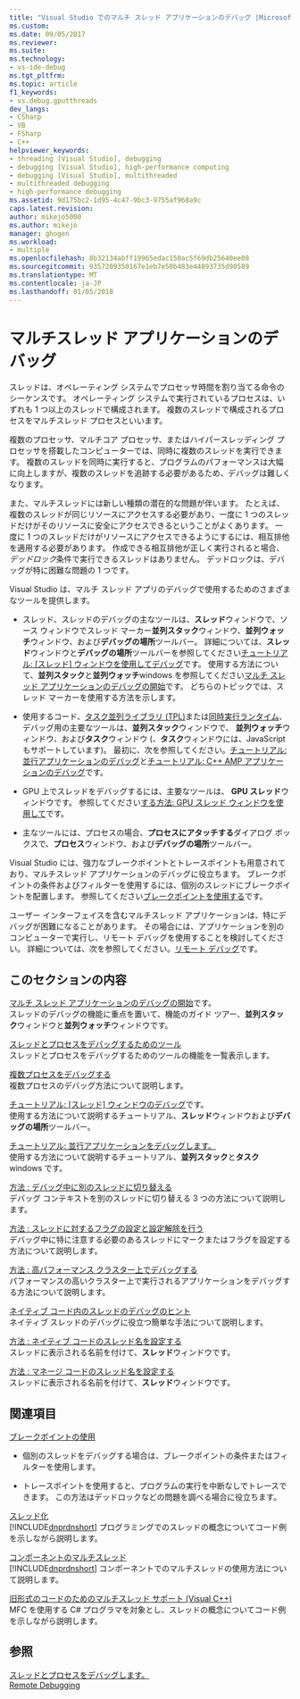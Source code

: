 ```yaml
---
title: "Visual Studio でのマルチ スレッド アプリケーションのデバッグ |Microsoft ドキュメント"
ms.custom: 
ms.date: 09/05/2017
ms.reviewer: 
ms.suite: 
ms.technology:
- vs-ide-debug
ms.tgt_pltfrm: 
ms.topic: article
f1_keywords:
- vs.debug.gputthreads
dev_langs:
- CSharp
- VB
- FSharp
- C++
helpviewer_keywords:
- threading [Visual Studio], debugging
- debugging [Visual Studio], high-performance computing
- debugging [Visual Studio], multithreaded
- multithreaded debugging
- high-performance debugging
ms.assetid: 9d175bc2-1d95-4c47-9bc3-9755af968a9c
caps.latest.revision: 
author: mikejo5000
ms.author: mikejo
manager: ghogen
ms.workload:
- multiple
ms.openlocfilehash: 8b32134abff19965edac150ac5f69db25640ee08
ms.sourcegitcommit: 9357209350167e1eb7e50b483e44893735d90589
ms.translationtype: MT
ms.contentlocale: ja-JP
ms.lasthandoff: 01/05/2018
---
```

# <a name="debug-multithreaded-applications-in-visual-studio"></a>マルチスレッド アプリケーションのデバッグ
スレッドは、オペレーティング システムでプロセッサ時間を割り当てる命令のシーケンスです。 オペレーティング システムで実行されているプロセスは、いずれも 1 つ以上のスレッドで構成されます。 複数のスレッドで構成されるプロセスをマルチスレッド プロセスといいます。  
  
複数のプロセッサ、マルチコア プロセッサ、またはハイパースレッディング プロセッサを搭載したコンピューターでは、同時に複数のスレッドを実行できます。 複数のスレッドを同時に実行すると、プログラムのパフォーマンスは大幅に向上しますが、複数のスレッドを追跡する必要があるため、デバッグは難しくなります。  
  
また、マルチスレッドには新しい種類の潜在的な問題が伴います。 たとえば、複数のスレッドが同じリソースにアクセスする必要があり、一度に 1 つのスレッドだけがそのリソースに安全にアクセスできるということがよくあります。 一度に 1 つのスレッドだけがリソースにアクセスできるようにするには、相互排他を適用する必要があります。 作成できる相互排他が正しく実行されると場合、*デッドロック*条件で実行できるスレッドはありません。 デッドロックは、デバッグが特に困難な問題の 1 つです。

Visual Studio は、マルチ スレッド アプリのデバッグで使用するためのさまざまなツールを提供します。

- スレッド、スレッドのデバッグの主なツールは、**スレッド**ウィンドウで、ソース ウィンドウでスレッド マーカー**並列スタック**ウィンドウ、**並列ウォッチ**ウィンドウ、および**デバッグの場所**ツールバー。 詳細については、**スレッド**ウィンドウと**デバッグの場所**ツールバーを参照してください[チュートリアル: [スレッド] ウィンドウを使用してデバッグ](../debugger/how-to-use-the-threads-window.md)です。 使用する方法について、**並列スタック**と**並列ウォッチ**windows を参照してください[マルチ スレッド アプリケーションのデバッグの開始](../debugger/get-started-debugging-multithreaded-apps.md)です。 どちらのトピックでは、スレッド マーカーを使用する方法を示します。
  
- 使用するコード、[タスク並列ライブラリ (TPL)](/dotnet/standard/parallel-programming/task-parallel-library-tpl)または[同時実行ランタイム](/cpp/parallel/concrt/concurrency-runtime/)、デバッグ用の主要なツールは、**並列スタック**ウィンドウで、 **並列ウォッチ**ウィンドウ、および**タスク**ウィンドウ (、**タスク**ウィンドウには、JavaScript もサポートしています)。 最初に、次を参照してください。[チュートリアル: 並行アプリケーションのデバッグ](../debugger/walkthrough-debugging-a-parallel-application.md)と[チュートリアル: C++ AMP アプリケーションのデバッグ](/cpp/parallel/amp/walkthrough-debugging-a-cpp-amp-application)です。 

- GPU 上でスレッドをデバッグするには、主要なツールは、 **GPU スレッド**ウィンドウです。 参照してください[する方法: GPU スレッド ウィンドウを使用して](../debugger/how-to-use-the-gpu-threads-window.md)です。  

- 主なツールには、プロセスの場合、**プロセスにアタッチする**ダイアログ ボックスで、**プロセス**ウィンドウ、および**デバッグの場所**ツールバー。  
  
Visual Studio には、強力なブレークポイントとトレースポイントも用意されており、マルチスレッド アプリケーションのデバッグに役立ちます。 ブレークポイントの条件およびフィルターを使用するには、個別のスレッドにブレークポイントを配置します。 参照してください[ブレークポイントを使用する](../debugger/using-breakpoints.md)です。 
  
ユーザー インターフェイスを含むマルチスレッド アプリケーションは、特にデバッグが困難になることがあります。 その場合には、アプリケーションを別のコンピューターで実行し、リモート デバッグを使用することを検討してください。 詳細については、次を参照してください。[リモート デバッグ](../debugger/remote-debugging.md)です。  
  
## <a name="in-this-section"></a>このセクションの内容
 [マルチ スレッド アプリケーションのデバッグの開始](../debugger/get-started-debugging-multithreaded-apps.md)です。  
 スレッドのデバッグの機能に重点を置いて、機能のガイド ツアー、**並列スタック**ウィンドウと**並列ウォッチ**ウィンドウです。

 [スレッドとプロセスをデバッグするためのツール](../debugger/debug-threads-and-processes.md)  
 スレッドとプロセスをデバッグするためのツールの機能を一覧表示します。  
  
 [複数プロセスをデバッグする](../debugger/debug-multiple-processes.md)  
 複数プロセスのデバッグ方法について説明します。

 [チュートリアル: [スレッド] ウィンドウのデバッグ](../debugger/how-to-use-the-threads-window.md)です。  
 使用する方法について説明するチュートリアル、**スレッド**ウィンドウおよび**デバッグの場所**ツールバー。 

 [チュートリアル: 並行アプリケーションをデバッグします。](../debugger/walkthrough-debugging-a-parallel-application.md)  
 使用する方法について説明するチュートリアル、**並列スタック**と**タスク**windows です。  
  
 [方法 : デバッグ中に別のスレッドに切り替える](../debugger/how-to-switch-to-another-thread-while-debugging.md)  
 デバッグ コンテキストを別のスレッドに切り替える 3 つの方法について説明します。  
  
 [方法 : スレッドに対するフラグの設定と設定解除を行う](../debugger/how-to-flag-and-unflag-threads.md)  
 デバッグ中に特に注意する必要のあるスレッドにマークまたはフラグを設定する方法について説明します。    
  
 [方法 : 高パフォーマンス クラスター上でデバッグする](../debugger/how-to-debug-on-a-high-performance-cluster.md)  
 パフォーマンスの高いクラスター上で実行されるアプリケーションをデバッグする方法について説明します。  

 [ネイティブ コード内のスレッドのデバッグのヒント](../debugger/tips-for-debugging-threads-in-native-code.md)  
 ネイティブ スレッドのデバッグに役立つ簡単な手法について説明します。 

 [方法 : ネイティブ コードのスレッド名を設定する](../debugger/how-to-set-a-thread-name-in-native-code.md)  
 スレッドに表示される名前を付けて、**スレッド**ウィンドウです。  
  
 [方法 : マネージ コードのスレッド名を設定する](../debugger/how-to-set-a-thread-name-in-managed-code.md)  
 スレッドに表示される名前を付けて、**スレッド**ウィンドウです。 
  
## <a name="related-sections"></a>関連項目  
 [ブレークポイントの使用](../debugger/using-breakpoints.md)

 - 個別のスレッドをデバッグする場合は、ブレークポイントの条件またはフィルターを使用します。  
  
 - トレースポイントを使用すると、プログラムの実行を中断なしでトレースできます。 この方法はデッドロックなどの問題を調べる場合に役立ちます。  
  
 [スレッド化](/dotnet/standard/threading/index)  
 [!INCLUDE[dnprdnshort](../code-quality/includes/dnprdnshort_md.md)] プログラミングでのスレッドの概念についてコード例を示しながら説明します。  
  
 [コンポーネントのマルチスレッド](http://msdn.microsoft.com/Library/2fc31e68-fb71-4544-b654-0ce720478779)  
 [!INCLUDE[dnprdnshort](../code-quality/includes/dnprdnshort_md.md)] コンポーネントでのマルチスレッドの使用方法について説明します。  
  
 [旧形式のコードのためのマルチスレッド サポート (Visual C++)](/cpp/parallel/multithreading/multithreading-support-for-older-code-visual-cpp)  
 MFC を使用する C# プログラマを対象とし、スレッドの概念についてコード例を示しながら説明します。  
  
## <a name="see-also"></a>参照  
 [スレッドとプロセスをデバッグします。](../debugger/debug-threads-and-processes.md)   
 [Remote Debugging](../debugger/remote-debugging.md)